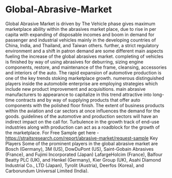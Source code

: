 # Global-Abrasive-Market
Global Abrasive Market is driven by The Vehicle phase gives maximum marketplace ability within the abrasives market place, due to rise in per capita with expanding of disposable incomes and boom in demand for passenger and industrial vehicles mainly in the developing countries of China, India, and Thailand, and Taiwan others. further, a strict regulatory environment and a shift in patron demand are some different main aspects fueling the increase of the global abrasives market. completing of vehicles is finished by way of using abrasives for deburring, sizing engine components, restore, and maintenance of the frame, cleansing, accessories and interiors of the auto.    The rapid expansion of automotive production is one of the key trends stoking marketplace growth. numerous distinguished players inside the automobile enterprise are employing strategies which include new product improvement and acquisitions. main abrasive manufacturers to appearance to capitalize in this trend attractive into long-time contracts and by way of supplying products that offer auto components with the polished floor finish.    The extent of business products within the aviation and car sectors at once influences the demand for the goods. guidelines of the automotive and production sectors will have an indirect impact on the call for. Turbulence in the growth track of end-use industries along with production can act as a roadblock for the growth of the marketplace.  For Free Sample get here - https://straitsresearch.com/report/abrasive-market/request-sample  Key Players  Some of the prominent players in the global abrasive market are Bosch (Germany), 3M (US), DowDuPont (US), Saint-Gobain Abrasives (France), and Fujimi Incorporated (Japan) LafargeHolcim (France), Balfour Beatty PLC (UK), and Henkel (Germany), Kier Group (UK), Asahi Diamond Industrial Co., LTD (Japan), Tyrolit (Austria), Deerfos (Korea), and Carborundum Universal Limited (India).
